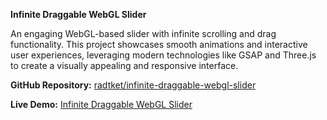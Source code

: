 **Infinite Draggable WebGL Slider**

An engaging WebGL-based slider with infinite scrolling and drag functionality. This project showcases smooth animations and interactive user experiences, leveraging modern technologies like GSAP and Three.js to create a visually appealing and responsive interface.

  

**GitHub Repository:** [radtket/infinite-draggable-webgl-slider](https://github.com/radtket/infinite-draggable-webgl-slider)

**Live Demo:** [Infinite Draggable WebGL Slider](https://radtket.github.io/infinite-draggable-webgl-slider/)
